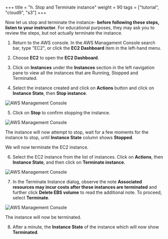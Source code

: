 +++
title = "h. Stop and Terminate instance"
weight = 90
tags = ["tutorial", "cloud9", "s3"]
+++

Now let us stop and terminate the instance- **before following these steps, listen to your instructor**. For educational purposes, they may ask you to review the steps, but not actually terminate the instance.

1.	Return to the AWS console. In the AWS Managament Console search bar, type "EC2", or click the **EC2 Dashboard** item in the left-hand menu.

2.	Choose **EC2** to open the **EC2 Dashboard**.

3.	Click on **Instances** under the **Instances** section in the left navigation pane to view all the instances that are Running, Stopped and Terminated.

4.	Select the instance created and click on **Actions** button and click on **Instance State**, then **Stop instance**.


![AWS Management Console](/images/hpc-aws-parallelcluster-workshop/EC2StopInstance.png)

5.	Click on **Stop** to confirm stopping the instance.

![AWS Management Console](/images/hpc-aws-parallelcluster-workshop/EC2StopConfirm.png)

The instance will now attempt to stop, wait for a few moments for the instance to stop, until **Instance State** column shows **Stopped**.

We will now terminate the EC2 instance.

6.	Select the EC2 instance from the list of instances. Click on **Actions**, then **Instance State**, and then click on **Terminate instance**.

![AWS Management Console](/images/hpc-aws-parallelcluster-workshop/EC2InstanceTerminate.png)


7.	In the Terminate Instance dialog, observe the note **Associated resources may incur costs after these instances are terminated** and further click **Delete EBS volume** to read the additional note. To proceed, select **Terminate**.


![AWS Management Console](/images/hpc-aws-parallelcluster-workshop/EC2InstanceTerminateConfirm.png)

The instance will now be terminated.

8.	After a minute, the **Instance State** of the instance which will now show **Terminated**.

